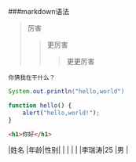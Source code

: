 ###markdown语法
> 厉害
> > 更厉害
> > > 更更厉害

    你猜我在干什么？

```java
System.out.println("hello,world")
```

```js
function hello() {
    alert("hello,world!");
}
```

```html
<h1>你好</h1>
```

|姓名  |年龄|性别|
|      |    |    |
|李瑞涛|25  |男  |

